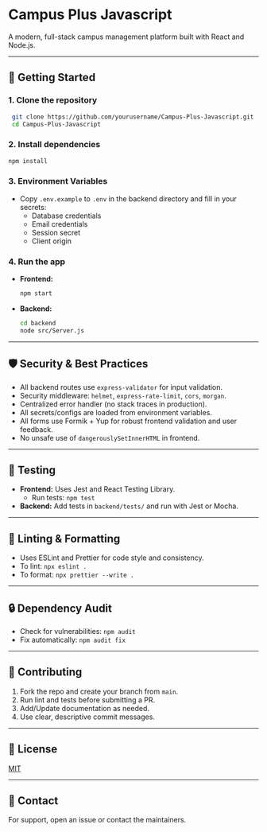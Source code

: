 # Campus Plus Javascript

A modern, full-stack campus management platform built with React and Node.js.

---

## 🚀 Getting Started

### 1. **Clone the repository**

```bash
 git clone https://github.com/yourusername/Campus-Plus-Javascript.git
 cd Campus-Plus-Javascript
```

### 2. **Install dependencies**

```bash
npm install
```

### 3. **Environment Variables**

- Copy `.env.example` to `.env` in the backend directory and fill in your secrets:
  - Database credentials
  - Email credentials
  - Session secret
  - Client origin

### 4. **Run the app**

- **Frontend:**
  ```bash
  npm start
  ```
- **Backend:**
  ```bash
  cd backend
  node src/Server.js
  ```

---

## 🛡️ Security & Best Practices

- All backend routes use `express-validator` for input validation.
- Security middleware: `helmet`, `express-rate-limit`, `cors`, `morgan`.
- Centralized error handler (no stack traces in production).
- All secrets/configs are loaded from environment variables.
- All forms use Formik + Yup for robust frontend validation and user feedback.
- No unsafe use of `dangerouslySetInnerHTML` in frontend.

---

## 🧪 Testing

- **Frontend:** Uses Jest and React Testing Library.
  - Run tests: `npm test`
- **Backend:** Add tests in `backend/tests/` and run with Jest or Mocha.

---

## 🧹 Linting & Formatting

- Uses ESLint and Prettier for code style and consistency.
- To lint: `npx eslint .`
- To format: `npx prettier --write .`

---

## 🔒 Dependency Audit

- Check for vulnerabilities: `npm audit`
- Fix automatically: `npm audit fix`

---

## 🤝 Contributing

1. Fork the repo and create your branch from `main`.
2. Run lint and tests before submitting a PR.
3. Add/Update documentation as needed.
4. Use clear, descriptive commit messages.

---

## 📄 License

[MIT](LICENSE)

---

## 📢 Contact

For support, open an issue or contact the maintainers.
